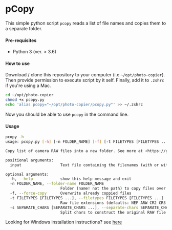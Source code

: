pCopy
=====

This simple python script `pcopy` reads a list of file names and copies them to a separate folder. 

#### Pre-requisites 
 - Python 3 (ver. > 3.6)

#### How to use

Download / clone this repository to your computer (i.e `~/opt/photo-copier`). Then provide permission to execute script by it self. Finally, add it to `.zshrc` if you're using a Mac. 

```bash
cd ~/opt/photo-copier
chmod +x pcopy.py
echo 'alias pcopy="~/opt/photo-copier/pcopy.py"' >> ~/.zshrc
```

Now you should be able to use `pcopy` in the command line. 

#### Usage

```bash
pcopy -h                                           
usage: pcopy.py [-h] [-n FOLDER_NAME] [-f] [-t FILETYPES [FILETYPES ...]] [-s SEPARATE_CHARS [SEPARATE_CHARS ...]] input

Copy list of camera RAW files into a new folder. See more at <https://github.com/madhurangar/photo-copier>

positional arguments:
  input                 Text file containing the filenames (with or without file extensions)

optional arguments:
  -h, --help            show this help message and exit
  -n FOLDER_NAME, --folder-name FOLDER_NAME
                        Folder (name! not the path) to copy files over
  -f, --force-copy      Overwrite already coppied files
  -t FILETYPES [FILETYPES ...], --filetypes FILETYPES [FILETYPES ...]
                        Raw file extensions (defaults: NEF ARW CR2 CR3 DNG and CRW)
  -s SEPARATE_CHARS [SEPARATE_CHARS ...], --separate-chars SEPARATE_CHARS [SEPARATE_CHARS ...]
                        Split chars to construct the original RAW file name. e.g. extract "IMG12345" from "IMG12345-copy_new (1).ext" (defaults: . - and _ )
```

Looking for Windows installation instructions? see [here](installation-notes.md)